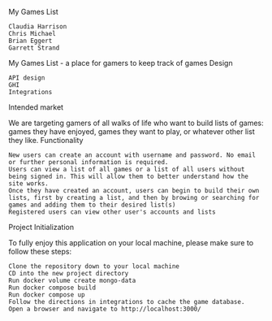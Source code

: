 My Games List

    Claudia Harrison
    Chris Michael
    Brian Eggert
    Garrett Strand

My Games List - a place for gamers to keep track of games
Design

    API design
    GHI
    Integrations

Intended market

We are targeting gamers of all walks of life who want to build lists of games: games they have enjoyed, games they want to play, or whatever other list they like.
Functionality

    New users can create an account with username and password. No email or further personal information is required.
    Users can view a list of all games or a list of all users without being signed in. This will allow them to better understand how the site works.
    Once they have created an account, users can begin to build their own lists, first by creating a list, and then by browing or searching for games and adding them to their desired list(s)
    Registered users can view other user's accounts and lists

Project Initialization

To fully enjoy this application on your local machine, please make sure to follow these steps:

    Clone the repository down to your local machine
    CD into the new project directory
    Run docker volume create mongo-data
    Run docker compose build
    Run docker compose up
    Follow the directions in integrations to cache the game database.
    Open a browser and navigate to http://localhost:3000/
